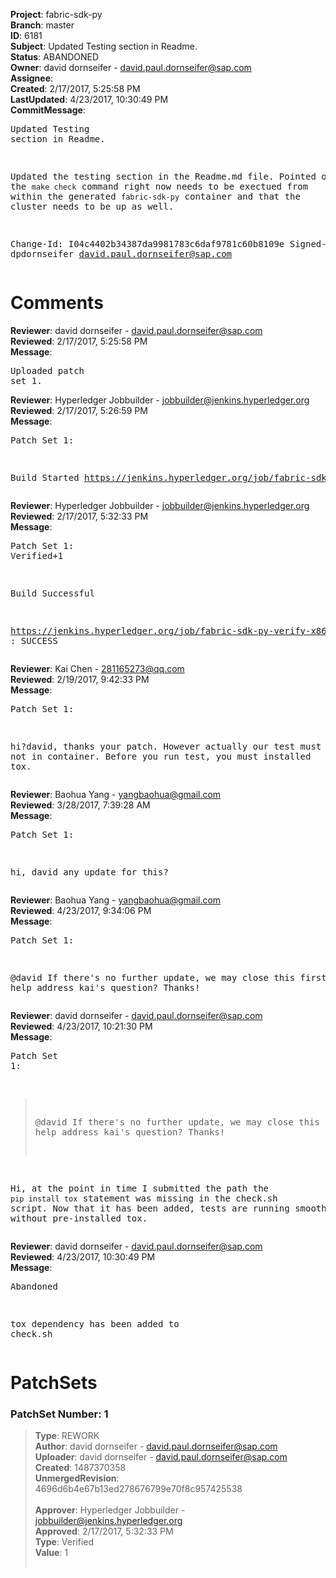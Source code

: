 <strong>Project</strong>: fabric-sdk-py<br><strong>Branch</strong>: master<br><strong>ID</strong>: 6181<br><strong>Subject</strong>: Updated Testing section in Readme.<br><strong>Status</strong>: ABANDONED<br><strong>Owner</strong>: david dornseifer - david.paul.dornseifer@sap.com<br><strong>Assignee</strong>:<br><strong>Created</strong>: 2/17/2017, 5:25:58 PM<br><strong>LastUpdated</strong>: 4/23/2017, 10:30:49 PM<br><strong>CommitMessage</strong>:<br><pre>Updated Testing section in Readme.

Updated the testing section in the Readme.md file. Pointed out that the
`make check` command right now needs to be exectued from within the
generated `fabric-sdk-py` container and that the cluster needs to be up
as well.

Change-Id: I04c4402b34387da9981783c6daf9781c60b8109e
Signed-off-by: dpdornseifer <david.paul.dornseifer@sap.com>
</pre><h1>Comments</h1><strong>Reviewer</strong>: david dornseifer - david.paul.dornseifer@sap.com<br><strong>Reviewed</strong>: 2/17/2017, 5:25:58 PM<br><strong>Message</strong>: <pre>Uploaded patch set 1.</pre><strong>Reviewer</strong>: Hyperledger Jobbuilder - jobbuilder@jenkins.hyperledger.org<br><strong>Reviewed</strong>: 2/17/2017, 5:26:59 PM<br><strong>Message</strong>: <pre>Patch Set 1:

Build Started https://jenkins.hyperledger.org/job/fabric-sdk-py-verify-x86_64/52/</pre><strong>Reviewer</strong>: Hyperledger Jobbuilder - jobbuilder@jenkins.hyperledger.org<br><strong>Reviewed</strong>: 2/17/2017, 5:32:33 PM<br><strong>Message</strong>: <pre>Patch Set 1: Verified+1

Build Successful 

https://jenkins.hyperledger.org/job/fabric-sdk-py-verify-x86_64/52/ : SUCCESS</pre><strong>Reviewer</strong>: Kai Chen - 281165273@qq.com<br><strong>Reviewed</strong>: 2/19/2017, 9:42:33 PM<br><strong>Message</strong>: <pre>Patch Set 1:

hi?david, thanks your patch. However actually our test must run host not in container. Before you run test, you must installed tox.</pre><strong>Reviewer</strong>: Baohua Yang - yangbaohua@gmail.com<br><strong>Reviewed</strong>: 3/28/2017, 7:39:28 AM<br><strong>Message</strong>: <pre>Patch Set 1:

hi, david
any update for this?</pre><strong>Reviewer</strong>: Baohua Yang - yangbaohua@gmail.com<br><strong>Reviewed</strong>: 4/23/2017, 9:34:06 PM<br><strong>Message</strong>: <pre>Patch Set 1:

@david
If there's no further update, we may close this first.
Can u help address kai's question?
Thanks!</pre><strong>Reviewer</strong>: david dornseifer - david.paul.dornseifer@sap.com<br><strong>Reviewed</strong>: 4/23/2017, 10:21:30 PM<br><strong>Message</strong>: <pre>Patch Set 1:

> @david
 > If there's no further update, we may close this first.
 > Can u help address kai's question?
 > Thanks!

Hi, 
at the point in time I submitted the path the `pip install tox` statement was missing in the check.sh script. Now that it has been added, tests are running smooth also without pre-installed tox.</pre><strong>Reviewer</strong>: david dornseifer - david.paul.dornseifer@sap.com<br><strong>Reviewed</strong>: 4/23/2017, 10:30:49 PM<br><strong>Message</strong>: <pre>Abandoned

tox dependency has been added to check.sh</pre><h1>PatchSets</h1><h3>PatchSet Number: 1</h3><blockquote><strong>Type</strong>: REWORK<br><strong>Author</strong>: david dornseifer - david.paul.dornseifer@sap.com<br><strong>Uploader</strong>: david dornseifer - david.paul.dornseifer@sap.com<br><strong>Created</strong>: 1487370358<br><strong>UnmergedRevision</strong>: 4696d6b4e67b13ed278676799e70f8c957425538<br><br><strong>Approver</strong>: Hyperledger Jobbuilder - jobbuilder@jenkins.hyperledger.org<br><strong>Approved</strong>: 2/17/2017, 5:32:33 PM<br><strong>Type</strong>: Verified<br><strong>Value</strong>: 1<br><br></blockquote>